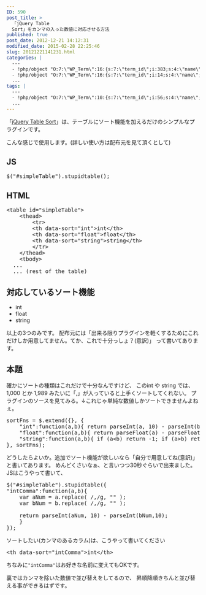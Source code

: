 ```yaml
---
ID: 590
post_title: >
  「jQuery Table
  Sort」をカンマの入った数値に対応させる方法
published: true
post_date: 2012-12-21 14:12:31
modified_date: 2015-02-28 22:25:46
slug: 20121221141231.html
categories: |
  ---
  - !php/object "O:7:\"WP_Term\":16:{s:7:\"term_id\";i:383;s:4:\"name\";s:6:\"jQuery\";s:4:\"slug\";s:6:\"jquery\";s:10:\"term_group\";i:0;s:16:\"term_taxonomy_id\";i:401;s:8:\"taxonomy\";s:8:\"category\";s:11:\"description\";s:0:\"\";s:6:\"parent\";i:0;s:5:\"count\";i:16;s:6:\"filter\";s:3:\"raw\";s:6:\"cat_ID\";i:383;s:14:\"category_count\";i:16;s:20:\"category_description\";s:0:\"\";s:8:\"cat_name\";s:6:\"jQuery\";s:17:\"category_nicename\";s:6:\"jquery\";s:15:\"category_parent\";i:0;}"
  - !php/object "O:7:\"WP_Term\":16:{s:7:\"term_id\";i:14;s:4:\"name\";s:15:\"\u30D7\u30ED\u30B0\u30E9\u30E0\";s:4:\"slug\";s:7:\"program\";s:10:\"term_group\";i:0;s:16:\"term_taxonomy_id\";i:14;s:8:\"taxonomy\";s:8:\"category\";s:11:\"description\";s:0:\"\";s:6:\"parent\";i:0;s:5:\"count\";i:121;s:6:\"filter\";s:3:\"raw\";s:6:\"cat_ID\";i:14;s:14:\"category_count\";i:121;s:20:\"category_description\";s:0:\"\";s:8:\"cat_name\";s:15:\"\u30D7\u30ED\u30B0\u30E9\u30E0\";s:17:\"category_nicename\";s:7:\"program\";s:15:\"category_parent\";i:0;}"
  ...
tags: |
  ---
  - !php/object "O:7:\"WP_Term\":10:{s:7:\"term_id\";i:56;s:4:\"name\";s:6:\"jQuery\";s:4:\"slug\";s:6:\"jquery\";s:10:\"term_group\";i:0;s:16:\"term_taxonomy_id\";i:57;s:8:\"taxonomy\";s:8:\"post_tag\";s:11:\"description\";s:0:\"\";s:6:\"parent\";i:0;s:5:\"count\";i:25;s:6:\"filter\";s:3:\"raw\";}"
  ...
---
```

「<a href="http://joequery.github.com/Stupid-Table-Plugin/">jQuery Table Sort</a>」は、テーブルにソート機能を加えるだけのシンプルなプラグインです。
<!--more-->
こんな感じで使用します。<span class="text-muted">(詳しい使い方は配布元を見て頂くとして)</span>
<h2>JS</h2>
<pre class="prettyprint linenums">$(&quot;#simpleTable&quot;).stupidtable();</pre>

<h2>HTML</h2>
<pre class="prettyprint linenums">&lt;table id=&quot;simpleTable&quot;&gt;
    &lt;thead&gt;
        &lt;tr&gt;
        &lt;th data-sort=&quot;int&quot;&gt;int&lt;/th&gt;
        &lt;th data-sort=&quot;float&quot;&gt;float&lt;/th&gt;
        &lt;th data-sort=&quot;string&quot;&gt;string&lt;/th&gt;
        &lt;/tr&gt;
    &lt;/thead&gt;
    &lt;tbody&gt;
  ...
  ... (rest of the table)</pre>

<h2>対応しているソート機能</h2>
<ul>
<li>int</li>
<li>float</li>
<li>string</li>
</ul>
以上の3つのみです。
配布元には「出来る限りプラグインを軽くするためにこれだけしか用意してません。てか、これで十分っしょ？(意訳)」
って書いてあります。

<h2>本題</h2>
確かにソートの種類はこれだけで十分なんですけど、
このint や string では、1,000 とか 1,989 みたいに「,」が入っていると上手くソートしてくれない。
プラグインのソースを見てみる。↓これじゃ単純な数値しかソートできませんよねぇ。
<pre class="prettyprint linenums:16">sortFns = $.extend({}, {
	&quot;int&quot;:function(a,b){ return parseInt(a, 10) - parseInt(b,10); },
	&quot;float&quot;:function(a,b){ return parseFloat(a) - parseFloat(b); },
	&quot;string&quot;:function(a,b){ if (a&lt;b) return -1; if (a&gt;b) return +1; return 0;}
}, sortFns);</pre>

どうしたらよいか。追加でソート機能が欲しいなら「自分で用意してね(意訳)」と書いてあります。
めんどくさいなぁ、と言いつつ30秒ぐらいで出来ました。
JSはこうやって書いて、
<pre class="prettyprint linenums">$(&quot;#simpleTable&quot;).stupidtable({
&quot;intComma&quot;:function(a,b){ 
	var aNum = a.replace( /,/g, &quot;&quot; );
	var bNum = b.replace( /,/g, &quot;&quot; );
	
	return parseInt(aNum, 10) - parseInt(bNum,10); 
	}
});</pre>
ソートしたい(カンマのあるカラム)は、こうやって書いてください
<pre class="prettyprint linenums">&lt;th data-sort=&quot;intComma&quot;&gt;int&lt;/th&gt;</pre>
ちなみに<code>"intComma"</code>はお好きな名前に変えてもOKです。

裏ではカンマを除いた数値で並び替えをしてるので、
昇順降順きちんと並び替える事ができるはずです。